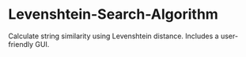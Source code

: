 # Levenshtein-Search-Algorithm
Calculate string similarity using Levenshtein distance. Includes a user-friendly GUI.
